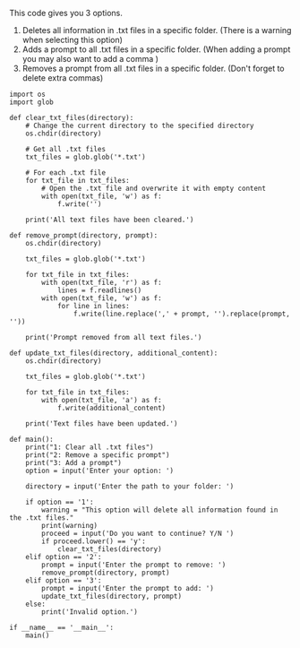 This code gives you 3 options.

1. Deletes all information in .txt files in a specific folder.  (There is a warning when selecting this option)
2. Adds a prompt to all .txt files in a specific folder. (When adding a prompt you may also want to add a comma )
3. Removes a prompt from all .txt files in a specific folder. (Don't forget to delete extra commas)

```
import os
import glob

def clear_txt_files(directory):
    # Change the current directory to the specified directory
    os.chdir(directory)

    # Get all .txt files
    txt_files = glob.glob('*.txt')

    # For each .txt file
    for txt_file in txt_files:
        # Open the .txt file and overwrite it with empty content
        with open(txt_file, 'w') as f:
            f.write('')

    print('All text files have been cleared.')

def remove_prompt(directory, prompt):
    os.chdir(directory)

    txt_files = glob.glob('*.txt')

    for txt_file in txt_files:
        with open(txt_file, 'r') as f:
            lines = f.readlines()
        with open(txt_file, 'w') as f:
            for line in lines:
                f.write(line.replace(',' + prompt, '').replace(prompt, ''))

    print('Prompt removed from all text files.')

def update_txt_files(directory, additional_content):
    os.chdir(directory)

    txt_files = glob.glob('*.txt')

    for txt_file in txt_files:
        with open(txt_file, 'a') as f:
            f.write(additional_content)

    print('Text files have been updated.')

def main():
    print("1: Clear all .txt files")
    print("2: Remove a specific prompt")
    print("3: Add a prompt")
    option = input('Enter your option: ')

    directory = input('Enter the path to your folder: ')

    if option == '1':
        warning = "This option will delete all information found in the .txt files."
        print(warning)
        proceed = input('Do you want to continue? Y/N ')
        if proceed.lower() == 'y':
            clear_txt_files(directory)
    elif option == '2':
        prompt = input('Enter the prompt to remove: ')
        remove_prompt(directory, prompt)
    elif option == '3':
        prompt = input('Enter the prompt to add: ')
        update_txt_files(directory, prompt)
    else:
        print('Invalid option.')

if __name__ == '__main__':
    main()
